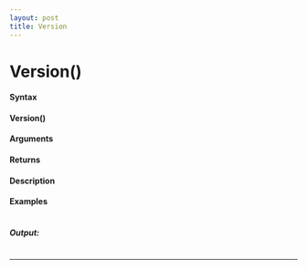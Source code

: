 ```yaml
---
layout: post
title: Version
---
```


# Version()


#### Syntax

#### Version()

#### Arguments

#### Returns

#### Description

#### Examples

```

```

##### Output:

```

```

---